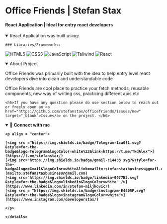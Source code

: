 <h1>Office Friends | Stefan Stax</h1>
<h4>React Application | Ideal for entry react developers</h4>

<details open>
    <summary>React Application was built using: </summary>

    ### Libraries/Frameworks:
    
![HTML5](https://img.shields.io/badge/-HTML5-E34F26.svg?style=for-the-badge&logo=html5&logoColor=ffffff)
![CSS3](https://img.shields.io/badge/-CSS3-1572B6.svg?style=for-the-badge&logo=css3)
![JavaScript](https://img.shields.io/badge/-JavaScript-282C34?style=for-the-badge&logo=javascript)
![Tailwind](https://img.shields.io/badge/tailwindcss-%2338B2AC.svg?style=for-the-badge&logo=tailwind-css&logoColor=white")
![React](https://img.shields.io/badge/-React-282C34.svg?style=for-the-badge&logo=react&logoColor=ffffff)

</details>

<details open>
    <summary>About Project</summary>
    <p>Office Friends was primarily built with the idea to help entry level react developers dive into clean and understandable code</p>
    <p>Office Friends are cool place to practice your fetch methods, reusable components, new way of writing css, practicing different apis etc</p>

    <h6>If you have any question please do use section below to reach out or freely open an <a href="https://github.com/stefanstax/officefriends/issues/new" target="_blank">Issue</a> on the project. </h6>
</details>


<details open>
    <summary>🤝 <b>Connect with me<b></summary>
    
    <p align = "center">
    
    [<img src ="https://img.shields.io/badge/Telegram-1ca0f1.svg?&style=for-the-badge&logo=Telegram&logoColor=white%22&link=https://t.me/TkdAlex">](https://t.me/stefanstax/)
    [<img src="https://img.shields.io/badge/gmail-c14438.svg?&style=for-the-badge&logo=Gmail&logoColor=white&link=mailto:stefanstaxbusiness@gmail.com"/>](mailto:stefanstaxbusiness@gmail.com)
    [<img src="https://img.shields.io/badge/linkedin-0077B5.svg?&style=for-the-badge&logo=linkedin&logoColor=white" />](https://www.linkedin.com/in/stefan-miljkovic/)
    [<img src = "https://img.shields.io/badge/instagram-E4405F.svg?&style=for-the-badge&logo=instagram&logoColor=white">](https://www.instagram.com/developerstax/)
    
    </p>
    
    </details>